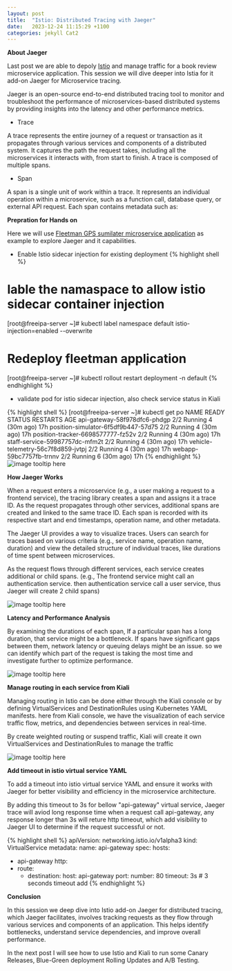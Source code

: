 ```yaml
---
layout: post
title:  "Istio: Distributed Tracing with Jaeger"
date:   2023-12-24 11:15:29 +1100
categories: jekyll Cat2
---
```


<b>About Jaeger</b>

Last post we are able to depoly [Istio](https://zackz.online/jekyll/cat2/2024/05/22/istio.html) and manage traffic for a book review microservice application. This session we will dive deeper into Istia for it add-on Jaeger for Microservice tracing.

Jaeger is an open-source end-to-end distributed tracing tool to monitor and troubleshoot the performance of microservices-based distributed systems by providing insights into the latency and other performance metrics.

- Trace

A trace represents the entire journey of a request or transaction as it propagates through various services and components of a distributed system. It captures the path the request takes, including all the microservices it interacts with, from start to finish. A trace is composed of multiple spans.

- Span

A span is a single unit of work within a trace. It represents an individual operation within a microservice, such as a function call, database query, or external API request. Each span contains metadata such as:

<b>Prepration for Hands on</b>

Here we will use [Fleetman GPS sumilater microservice application](https://github.com/DickChesterwood/k8s-fleetman) as example to explore Jaeger and it capabilities.

- Enable Istio sidecar injection for existing deployment 
{% highlight shell %}
# lable the namaspace to allow istio sidecar container injection
[root@freeipa-server ~]# kubectl label namespace default istio-injection=enabled --overwrite

# Redeploy fleetman application
[root@freeipa-server ~]# kubectl rollout restart deployment -n default
{% endhighlight %}

- validate pod for istio sidecar injection, also check service status in Kiali

{% highlight shell %}
[root@freeipa-server ~]# kubectl get po
NAME                                                        READY   STATUS    RESTARTS       AGE
api-gateway-58f978dfc6-phdgp                                2/2     Running   4 (30m ago)    17h
position-simulator-6f5df9b447-57d75                         2/2     Running   4 (30m ago)    17h
position-tracker-6698577777-fz52v                           2/2     Running   4 (30m ago)    17h
staff-service-59987757dc-mfm2t                              2/2     Running   4 (30m ago)    17h
vehicle-telemetry-56c7f8d859-jvtpj                          2/2     Running   4 (30m ago)    17h
webapp-59bc7757fb-trnnv                                     2/2     Running   6 (30m ago)    17h
{% endhighlight %}
![image tooltip here](/assets/istio2-2.png)

<b>How Jaeger Works</b>

When a request enters a microservice (e.g., a user making a request to a frontend service), the tracing library creates a span and assigns it a trace ID. As the request propagates through other services, additional spans are created and linked to the same trace ID. Each span is recorded with its respective start and end timestamps, operation name, and other metadata.

The Jaeger UI provides a way to visualize traces. Users can search for traces based on various criteria (e.g., service name, operation name, duration) and view the detailed structure of individual traces, like durations of time spent between microservices.

As the request flows through different services, each service creates additional or child spans. (e.g., The frontend service might call an authentication service. then authentication service call a user service, thus Jaeger will create 2 child spans)

![image tooltip here](/assets/istio2-1.png)

<b>Latency and Performance Analysis</b>

By examining the durations of each span, If a particular span has a long duration, that service might be a bottleneck.
If spans have significant gaps between them, network latency or queuing delays might be an issue. so we can identify which part of the request is taking the most time and investigate further to optimize performance.

![image tooltip here](/assets/istio2-4.png)

<b>Manage routing in each service from Kiali </b>

Managing routing in Istio can be done either through the Kiali console or by defining VirtualServices and DestinationRules using Kubernetes YAML manifests. here from Kiali console, we have the visualization of each service traffic flow, metrics, and dependencies between services in real-time.

By create weighted routing or suspend traffic, Kiali will create it own VirtualServices and DestinationRules to manage the traffic

![image tooltip here](/assets/istio2-3.png)

<b>Add timeout in istio virtual service YAML</b>

To add a timeout into istio virtual service YAML and ensure it works with Jaeger for better visibility and efficiency in the microservice architecture. 

By adding this timeout to 3s for bellow "api-gateway" virtual service, Jaeger trace will aviod long response time when a request call api-gateway, any response longer than 3s will reture http timeout, which add visibility to Jaeger UI to determine if the request successful or not. 

{% highlight shell %}
apiVersion: networking.istio.io/v1alpha3
kind: VirtualService
metadata:
  name: api-gateway
spec:
  hosts:
  - api-gateway
  http:
  - route:
    - destination:
        host: api-gateway
        port:
          number: 80
    timeout: 3s # 3 seconds timeout add
{% endhighlight %}

<b> Conclusion</b>

In this session we deep dive into Istio add-on Jaeger for distributed tracing, which Jaeger facilitates, involves tracking requests as they flow through various services and components of an application. This helps identify bottlenecks, understand service dependencies, and improve overall performance.

In the next post I will see how to use Istio and Kiali to run some Canary Releases, Blue-Green deployment Rolling Updates and A/B Testing. 





